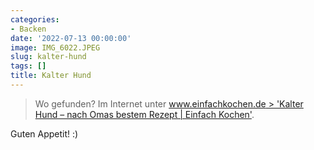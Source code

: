 ```yaml
---
categories:
- Backen
date: '2022-07-13 00:00:00'
image: IMG_6022.JPEG
slug: kalter-hund
tags: []
title: Kalter Hund
---
```



> Wo gefunden? Im Internet unter [www.einfachkochen.de > 'Kalter Hund – nach Omas bestem Rezept | Einfach Kochen'](https://www.einfachkochen.de/rezepte/kalter-hund-nach-omas-bestem-rezept).

Guten Appetit! :)